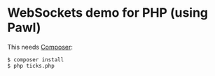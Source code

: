 # WebSockets demo for PHP (using Pawl)

This needs [Composer](https://getcomposer.org):

    $ composer install
    $ php ticks.php
